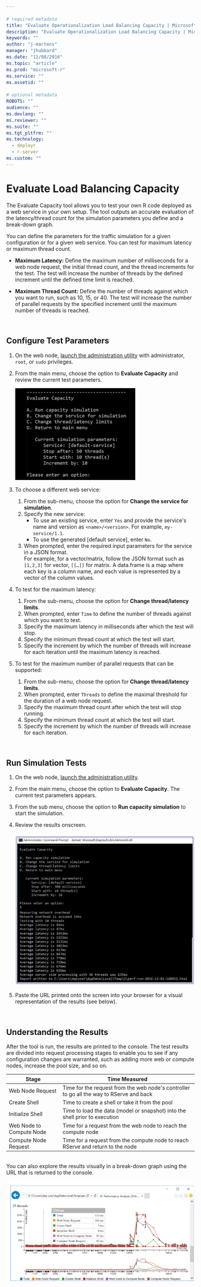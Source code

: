 ```yaml
---

# required metadata
title: "Evaluate Operationalization Load Balancing Capacity | Microsoft R Server Docs"
description: "Evaluate Operationalization Load Balancing Capacity | Microsoft R Server Docs"
keywords: ""
author: "j-martens"
manager: "jhubbard"
ms.date: "12/08/2016"
ms.topic: "article"
ms.prod: "microsoft-r"
ms.service: ""
ms.assetid: ""

# optional metadata
ROBOTS: ""
audience: ""
ms.devlang: ""
ms.reviewer: ""
ms.suite: ""
ms.tgt_pltfrm: ""
ms.technology: 
  - deployr
  - r-server
ms.custom: ""
---
```


# Evaluate Load Balancing Capacity

The Evaluate Capacity tool allows you to test your own R code deployed as a web service in your own setup. The tool outputs an accurate evaluation of the latency/thread count for the simulation parameters you define and a break-down graph.

You can define the parameters for the traffic simulation for a given configuration or for a given web service. You can test for maximum latency or maximum thread count.

+ **Maximum Latency:** Define the maximum number of milliseconds for a web node request, the initial thread count, and the thread increments for the test. The test will increase the number of threads by the defined increment until the defined time limit is reached.

+ **Maximum Thread Count:** Define the number of threads against which you want to run, such as 10, 15, or 40.  The test will increase the number of parallel requests by the specified increment until the maximum number of threads is reached. 

<br>

## Configure Test Parameters

1. On the web node, [launch the administration utility](#launch) with administrator, `root`, or `sudo` privileges.

1. From the main menu, choose the option to **Evaluate Capacity** and review the current test parameters.

   ![Test Parameters](../media/o16n/admin-capacity-parameters.png)

1. To choose a different web service:

   1. From the sub-menu, choose the option for **Change the service for simulation**.
   1. Specify the new service:
      + To use an existing service, enter `Yes` and provide the service's name and version as `<name>/<version>`. For example, `my-service/1.1`.
      + To use the generated [default service], enter `No`.
   1. When prompted, enter the required input parameters for the service in a JSON format. <br>For example, for a vector/matrix, follow the JSON format such as `[1,2,3]` for vector, `[[…]]` for matrix. A data.frame is a map where each key is a column name, and each value is represented by a vector of the column values.

1. To test for the maximum latency:

   1. From the sub-menu, choose the option for **Change thread/latency limits**.
   1. When prompted, enter `Time` to define the number of threads against which you want to test.
   1. Specify the maximum latency in milliseconds after which the test will stop.
   1. Specify the minimum thread count at which the test will start.
   1. Specify the increment by which the number of threads will increase for each iteration until the maximum latency is reached.
     
1. To test for the maximum number of parallel requests that can be supported:

   1. From the sub-menu, choose the option for **Change thread/latency limits**.
   1. When prompted, enter `Threads` to define the maximal threshold for the duration of a web node request.
   1. Specify the maximum thread count after which the test will stop running.
   1. Specify the minimum thread count at which the test will start.
   1. Specify the increment by which the number of threads will increase for each iteration.
 
<br>

## Run Simulation Tests

1. On the web node, [launch the administration utility](#launch).
1. From the main menu, choose the option to **Evaluate Capacity**. The current test parameters appears.
1. From the sub menu, choose the option to **Run capacity simulation** to start the simulation.
1. Review the results onscreen.

   ![Onscreen results](../media/o16n/admin-capacity-results-cl.png)
1. Paste the URL printed onto the screen into your browser for a visual representation of the results (see below).

<br>

## Understanding the Results

After the tool is run, the results are printed to the console. The test results are divided into request processing stages to enable you to see if any configuration changes are warranted, such as adding more web or compute nodes, increase the pool size, and so on. 


|Stage|Time Measured|
|------|-----------|
|Web Node Request|Time for the request from the web node's controller to go all the way to RServe and back|
|Create Shell|Time to create a shell or take it from the pool|
|Initialize Shell|Time to load the data (model or snapshot) into the shell prior to execution|
|Web Node to Compute Node|Time for a request from the web node to reach the compute node|
|Compute Node Request|Time for a request from the compute node to reach RServe and return to the node|

<br>
You can also explore the results visually in a break-down graph using the URL that is returned to the console. 
 
![URL results](../media/o16n/admin-capacity-results-url.png)
